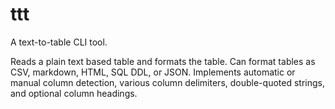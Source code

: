 # ttt

A text-to-table CLI tool.

Reads a plain text based table and formats the table.
Can format tables as CSV, markdown, HTML, SQL DDL, or JSON.
Implements automatic or manual column detection, various column delimiters, double-quoted strings, and optional column headings.
